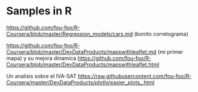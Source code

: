 # Samples in R
https://github.com/fou-foo/R-Coursera/blob/master/Regression_models/cars.md  (bonito correlograma)

https://github.com/fou-foo/R-Coursera/blob/master/DevDataProducts/mapswithleaflet.md (mi primer mapa) y su mejora dinamica https://github.com/fou-foo/R-Coursera/blob/master/DevDataProducts/mapswithleaflet.html

Un analisis sobre el IVA-SAT https://raw.githubusercontent.com/fou-foo/R-Coursera/master/DevDataProducts/plotly/easier_plots_.html

